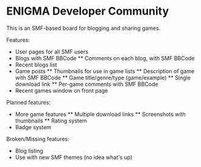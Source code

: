 ENIGMA Developer Community
==========================

This is an SMF-based board for blogging and sharing games.

Features:
* User pages for all SMF users
* Blogs with SMF BBCode
** Comments on each blog, with SMF BBCode
* Recent blogs list
* Game posts
** Thumbnails for use in game lists
** Description of game with SMF BBCode
** Game title/genre/type (game/example)
** Single download link
** Per-game comments with SMF BBCode
* Recent games window on front page

Planned features:
* More game features
** Multiple download links
** Screenshots with thumbnails
** Rating system
* Badge system

Broken/Missing features:
* Blog listing
* Use with new SMF themes (no idea what's up)
